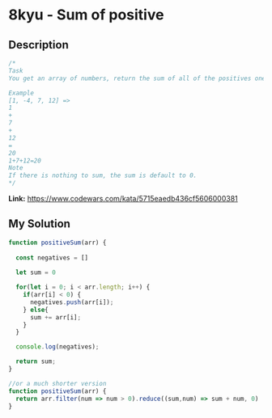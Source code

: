 # 8kyu - Sum of positive

## Description
```js
/*
Task
You get an array of numbers, return the sum of all of the positives ones.

Example
[1, -4, 7, 12] => 
1
+
7
+
12
=
20
1+7+12=20
Note
If there is nothing to sum, the sum is default to 0.
*/
```

**Link:** https://www.codewars.com/kata/5715eaedb436cf5606000381

## My Solution
```js
function positiveSum(arr) {
  
  const negatives = []
  
  let sum = 0

  for(let i = 0; i < arr.length; i++) {
    if(arr[i] < 0) {
      negatives.push(arr[i]);
    } else{
      sum += arr[i];
    }
  }

  console.log(negatives);

  return sum;
}

//or a much shorter version
function positiveSum(arr) {
  return arr.filter(num => num > 0).reduce((sum,num) => sum + num, 0)
}
```
